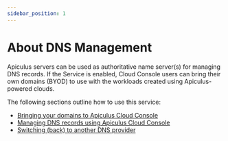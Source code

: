 ```yaml
---
sidebar_position: 1
---
```

# About DNS Management

Apiculus servers can be used as authoritative name server(s) for managing DNS records. If the Service is enabled, Cloud Console users can bring their own domains (BYOD) to use with the workloads created using Apiculus-powered clouds.

The following sections outline how to use this service:

- [Bringing your domains to Apiculus Cloud Console](LinkingDomainstoApiculusCloudConsole.md)
- [Managing DNS records using Apiculus Cloud Console](ManagingDNSRecords.md)
- [Switching (back) to another DNS provider](SwitchingtoAnotherDNSProvider.md)




